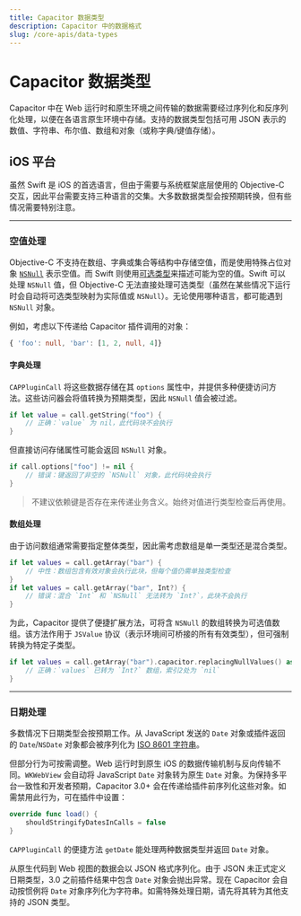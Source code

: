 ```yaml
---
title: Capacitor 数据类型
description: Capacitor 中的数据格式
slug: /core-apis/data-types
---
```


# Capacitor 数据类型

Capacitor 中在 Web 运行时和原生环境之间传输的数据需要经过序列化和反序列化处理，以便在各语言原生环境中存储。支持的数据类型包括可用 JSON 表示的数值、字符串、布尔值、数组和对象（或称字典/键值存储）。

## iOS 平台

虽然 Swift 是 iOS 的首选语言，但由于需要与系统框架底层使用的 Objective-C 交互，因此平台需要支持三种语言的交集。大多数数据类型会按预期转换，但有些情况需要特别注意。

---

### 空值处理

Objective-C 不支持在数组、字典或集合等结构中存储空值，而是使用特殊占位对象 [`NSNull`](https://developer.apple.com/documentation/foundation/nsnull?language=objc) 表示空值。而 Swift 则使用[可选类型](https://docs.swift.org/swift-book/LanguageGuide/TheBasics.html)来描述可能为空的值。Swift 可以处理 `NSNull` 值，但 Objective-C 无法直接处理可选类型（虽然在某些情况下运行时会自动将可选类型映射为实际值或 `NSNull`）。无论使用哪种语言，都可能遇到 `NSNull` 对象。

例如，考虑以下传递给 Capacitor 插件调用的对象：

```typescript
{ 'foo': null, 'bar': [1, 2, null, 4]}
```

#### 字典处理

`CAPPluginCall` 将这些数据存储在其 `options` 属性中，并提供多种便捷访问方法。这些访问器会将值转换为预期类型，因此 `NSNull` 值会被过滤。

```swift
if let value = call.getString("foo") {
    // 正确：`value` 为 nil，此代码块不会执行
}
```

但直接访问存储属性可能会返回 `NSNull` 对象。

```swift
if call.options["foo"] != nil {
    // 错误：键返回了非空的 `NSNull` 对象，此代码块会执行
}
```

> 不建议依赖键是否存在来传递业务含义。始终对值进行类型检查后再使用。

#### 数组处理

由于访问数组通常需要指定整体类型，因此需考虑数组是单一类型还是混合类型。

```swift
if let values = call.getArray("bar") {
    // 中性：数组包含有效对象会执行此块，但每个值仍需单独类型检查
}
if let values = call.getArray("bar", Int?) {
    // 错误：混合 `Int` 和 `NSNull` 无法转为 `Int?`，此块不会执行
}
```

为此，Capacitor 提供了便捷扩展方法，可将含 `NSNull` 的数组转换为可选值数组。该方法作用于 `JSValue` 协议（表示环境间可桥接的所有有效类型），但可强制转换为特定子类型。

```swift
if let values = call.getArray("bar").capacitor.replacingNullValues() as? [Int?] {
    // 正确：`values` 已转为 `Int?` 数组，索引2处为 `nil`
}
```

---

### 日期处理

多数情况下日期类型会按预期工作。从 JavaScript 发送的 `Date` 对象或插件返回的 `Date`/`NSDate` 对象都会被序列化为 [ISO 8601 字符串](https://www.iso.org/iso-8601-date-and-time-format.html)。

但部分行为可按需调整。Web 运行时到原生 iOS 的数据传输机制与反向传输不同。`WKWebView` 会自动将 JavaScript `Date` 对象转为原生 `Date` 对象。为保持多平台一致性和开发者预期，Capacitor 3.0+ 会在传递给插件前序列化这些对象。如需禁用此行为，可在插件中设置：

```swift
override func load() {
    shouldStringifyDatesInCalls = false
}
```

`CAPPluginCall` 的便捷方法 `getDate` 能处理两种数据类型并返回 `Date` 对象。

从原生代码到 Web 视图的数据会以 JSON 格式序列化。由于 JSON 未正式定义日期类型，3.0 之前插件结果中包含 `Date` 对象会抛出异常。现在 Capacitor 会自动按惯例将 `Date` 对象序列化为字符串。如需特殊处理日期，请先将其转为其他支持的 JSON 类型。